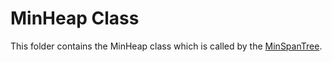 # MinHeap Class
This folder contains the MinHeap class which is called by the [MinSpanTree](../MinSpanTree).
